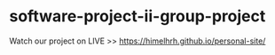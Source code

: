 # software-project-ii-group-project
Watch our project on LIVE >> https://himelhrh.github.io/personal-site/
